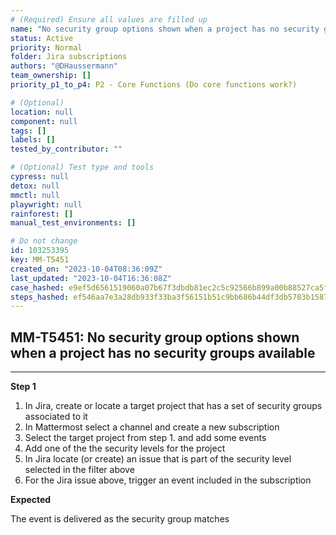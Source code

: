 ```yaml
---
# (Required) Ensure all values are filled up
name: "No security group options shown when a project has no security groups available"
status: Active
priority: Normal
folder: Jira subscriptions
authors: "@DHaussermann"
team_ownership: []
priority_p1_to_p4: P2 - Core Functions (Do core functions work?)

# (Optional)
location: null
component: null
tags: []
labels: []
tested_by_contributor: ""

# (Optional) Test type and tools
cypress: null
detox: null
mmctl: null
playwright: null
rainforest: []
manual_test_environments: []

# Do not change
id: 103253395
key: MM-T5451
created_on: "2023-10-04T08:36:09Z"
last_updated: "2023-10-04T16:36:08Z"
case_hashed: e9ef5d6561519060a07b67f3dbdb81ec2c5c92566b899a00b88527ca5f098f5d0b559841738b1a0a6491b47e56266b70
steps_hashed: ef546aa7e3a28db933f33ba3f56151b51c9bb686b44df3db5783b1587b24fe1485d9a38d310982926528e363e86f6c21
---
```


<!-- (Auto-generated) Based on frontmatter's "key" and "name" -->

## MM-T5451: No security group options shown when a project has no security groups available

---

**Step 1**

1. In Jira, create or locate a target project that has a set of security groups associated to it
2. In Mattermost select a channel and create a new subscription
3. Select the target project from step 1. and add some events
4. Add one of the the security levels for the project
5. In Jira locate (or create) an issue that is part of the security level selected in the filter above
6. For the Jira issue above, trigger an event included in the subscription

**Expected**

The event is delivered as the security group matches
